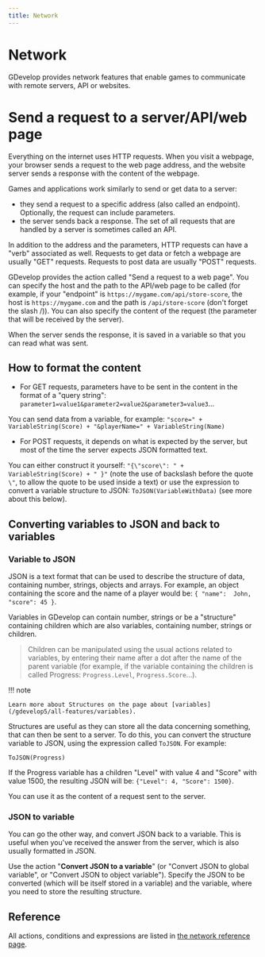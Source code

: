 ```yaml
---
title: Network
---
```

# Network

GDevelop provides network features that enable games to communicate with remote servers, API or websites.

# Send a request to a server/API/web page

Everything on the internet uses HTTP requests. When you visit a webpage, your browser sends a request to the web page address, and the website server sends a response with the content of the webpage.

Games and applications work similarly to send or get data to a server:

  * they send a request to a specific address (also called an endpoint). Optionally, the request can include parameters.
  * the server sends back a response. The set of all requests that are handled by a server is sometimes called an API.

In addition to the address and the parameters, HTTP requests can have a "verb" associated as well.  Requests to get data or fetch a webpage are usually "GET" requests. Requests to post data are usually "POST" requests.

GDevelop provides the action called "Send a request to a web page". You can specify the host and the path to the API/web page to be called (for example, if your "endpoint" is `https://mygame.com/api/store-score`, the host is `https://mygame.com` and the path is `/api/store-score` (don't forget the slash /)). You can also specify the content of the request (the parameter that will be received by the server).

When the server sends the response, it is saved in a variable so that you can read what was sent.

## How to format the content

* For GET requests, parameters have to be sent in the content in the format of a "query string":
`parameter1=value1&parameter2=value2&parameter3=value3`...

You can send data from a variable, for example:
`"score=" + VariableString(Score) + "&playerName=" + VariableString(Name)`

* For POST requests, it depends on what is expected by the server, but most of the time the server expects JSON formatted text.

You can either construct it yourself:
`"{\"score\": " + VariableString(Score) + " }"` (note the use of backslash before the quote `\"`, to allow the quote to be used inside a text) or use the expression to convert a variable structure to JSON: `ToJSON(VariableWithData)` (see more about this below).

## Converting variables to JSON and back to variables

### Variable to JSON

JSON is a text format that can be used to describe the structure of data, containing number, strings, objects and arrays.
For example, an object containing the score and the name of a player would be: `{ "name":  John, "score": 45 }`.

Variables in GDevelop can contain number, strings or be a "structure" containing children which are also variables, containing number, strings or children.

> Children can be manipulated using the usual actions related to variables, by entering their name after a dot after the name of the parent variable (for example, if the variable containing the children is called Progress: `Progress.Level`, `Progress.Score`...).

!!! note

    Learn more about Structures on the page about [variables](/gdevelop5/all-features/variables).

Structures are useful as they can store all the data concerning something, that can then be sent to a server. To do this, you can convert the structure variable to JSON, using the expression called `ToJSON`. For example:

```
ToJSON(Progress)
```

If the Progress variable has a children "Level" with value 4 and "Score" with value 1500, the resulting JSON will be: `{"Level": 4, "Score": 1500}`.

You can use it as the content of a request sent to the server.

### JSON to variable

You can go the other way, and convert JSON back to a variable. This is useful when you've received the answer from the server, which is also usually formatted in JSON.

Use the action "**Convert JSON to a variable**" (or "Convert JSON to global variable", or "Convert JSON to object variable"). Specify the JSON to be converted (which will be itself stored in a variable) and the variable, where you need to store the resulting structure.

## Reference

All actions, conditions and expressions are listed in [the network reference page](/gdevelop5/all-features/network/reference/).